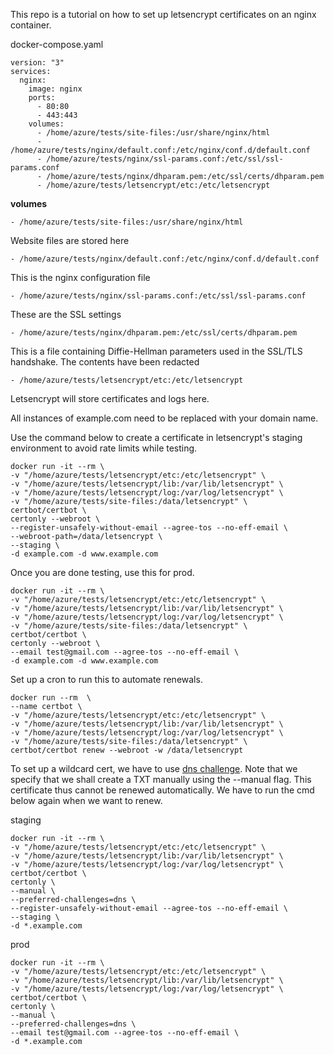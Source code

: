 
This repo is a tutorial on how to set up letsencrypt certificates on an nginx container.

docker-compose.yaml

    version: "3"
    services:
      nginx:
        image: nginx
        ports:
          - 80:80
          - 443:443
        volumes:
          - /home/azure/tests/site-files:/usr/share/nginx/html
          - /home/azure/tests/nginx/default.conf:/etc/nginx/conf.d/default.conf
          - /home/azure/tests/nginx/ssl-params.conf:/etc/ssl/ssl-params.conf
          - /home/azure/tests/nginx/dhparam.pem:/etc/ssl/certs/dhparam.pem
          - /home/azure/tests/letsencrypt/etc:/etc/letsencrypt

**volumes**

`- /home/azure/tests/site-files:/usr/share/nginx/html`

Website files are stored here

`- /home/azure/tests/nginx/default.conf:/etc/nginx/conf.d/default.conf`

This is the nginx configuration file

`- /home/azure/tests/nginx/ssl-params.conf:/etc/ssl/ssl-params.conf`

These are the SSL settings

`- /home/azure/tests/nginx/dhparam.pem:/etc/ssl/certs/dhparam.pem`

This is a file containing Diffie-Hellman parameters used in the SSL/TLS handshake. The contents have been redacted
 
`- /home/azure/tests/letsencrypt/etc:/etc/letsencrypt`

Letsencrypt will store certificates and logs here.

All instances of example.com need to be replaced with your domain name.

Use the command below to create a certificate in letsencrypt's staging environment to avoid rate limits while testing.

    docker run -it --rm \
    -v "/home/azure/tests/letsencrypt/etc:/etc/letsencrypt" \
    -v "/home/azure/tests/letsencrypt/lib:/var/lib/letsencrypt" \
    -v "/home/azure/tests/letsencrypt/log:/var/log/letsencrypt" \
    -v "/home/azure/tests/site-files:/data/letsencrypt" \
    certbot/certbot \
    certonly --webroot \
    --register-unsafely-without-email --agree-tos --no-eff-email \
    --webroot-path=/data/letsencrypt \
    --staging \
    -d example.com -d www.example.com

Once you are done testing, use this for prod.

    docker run -it --rm \
    -v "/home/azure/tests/letsencrypt/etc:/etc/letsencrypt" \
    -v "/home/azure/tests/letsencrypt/lib:/var/lib/letsencrypt" \
    -v "/home/azure/tests/letsencrypt/log:/var/log/letsencrypt" \
    -v "/home/azure/tests/site-files:/data/letsencrypt" \
    certbot/certbot \
    certonly --webroot \
    --email test@gmail.com --agree-tos --no-eff-email \
    -d example.com -d www.example.com

Set up a cron to run this to automate renewals.

    docker run --rm  \
    --name certbot \
    -v "/home/azure/tests/letsencrypt/etc:/etc/letsencrypt" \
    -v "/home/azure/tests/letsencrypt/lib:/var/lib/letsencrypt" \
    -v "/home/azure/tests/letsencrypt/log:/var/log/letsencrypt" \
    -v "/home/azure/tests/site-files:/data/letsencrypt" \
    certbot/certbot renew --webroot -w /data/letsencrypt  

To set up a wildcard cert, we have to use [dns challenge](https://letsencrypt.org/docs/challenge-types/). Note that we specify that we shall create a TXT manually using the --manual flag. This certificate thus cannot be renewed automatically. We have to run the cmd below again when we want to renew.

staging

    docker run -it --rm \
    -v "/home/azure/tests/letsencrypt/etc:/etc/letsencrypt" \
    -v "/home/azure/tests/letsencrypt/lib:/var/lib/letsencrypt" \
    -v "/home/azure/tests/letsencrypt/log:/var/log/letsencrypt" \
    certbot/certbot \
    certonly \
    --manual \
    --preferred-challenges=dns \
    --register-unsafely-without-email --agree-tos --no-eff-email \
    --staging \
    -d *.example.com


prod

    docker run -it --rm \
    -v "/home/azure/tests/letsencrypt/etc:/etc/letsencrypt" \
    -v "/home/azure/tests/letsencrypt/lib:/var/lib/letsencrypt" \
    -v "/home/azure/tests/letsencrypt/log:/var/log/letsencrypt" \
    certbot/certbot \
    certonly \
    --manual \
    --preferred-challenges=dns \
    --email test@gmail.com --agree-tos --no-eff-email \
    -d *.example.com 
